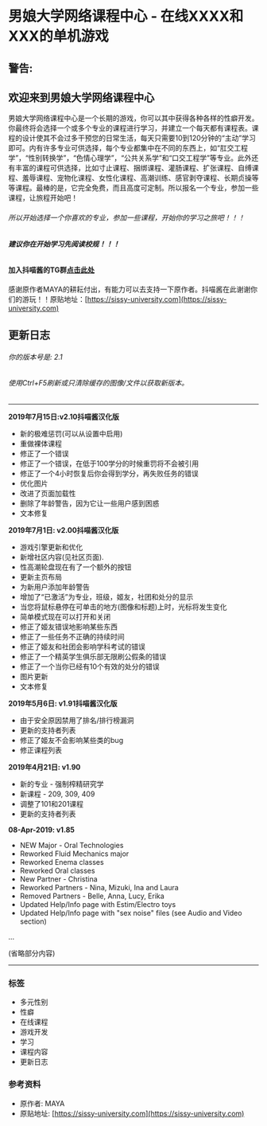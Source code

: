 # 男娘大学网络课程中心 - 在线XXXX和XXX的单机游戏

## 警告:

## 欢迎来到男娘大学网络课程中心

男娘大学网络课程中心是一个长期的游戏，你可以其中获得各种各样的性癖开发。你最终将会选择一个或多个专业的课程进行学习，并建立一个每天都有课程表。课程的设计使其不会过多干预您的日常生活，每天只需要10到120分钟的“主动”学习即可。内有许多专业可供选择，每个专业都集中在不同的东西上，如“肛交工程学”，“性别转换学”，“色情心理学”，“公共关系学”和“口交工程学”等专业。此外还有丰富的课程可供选择，比如寸止课程、捆绑课程、灌肠课程、扩张课程、自缚课程、羞辱课程、宠物化课程、女性化课程、高潮训练、感官剥夺课程、长期贞操等等课程。最棒的是，它完全免费，而且高度可定制。所以报名一个专业，参加一些课程，让旅程开始吧！

###### 所以开始选择一个你喜欢的专业，参加一些课程，开始你的学习之旅吧！！！

###### ***建议你在开始学习先阅读校规！！！***

#### 加入抖喵酱的TG群[点击此处](https://t.me/joinchat/KgaxIBaBZzMvhZtoHuOe_g)

感谢原作者MAYA的耕耘付出，有能力可以去支持一下原作者。抖喵酱在此谢谢你们的游玩！！原贴地址：[https://sissy-university.com](https://sissy-university.com)

## 更新日志

###### 你的版本号是: 2.1

###### 使用Ctrl+F5刷新或只清除缓存的图像/文件以获取新版本。

---

**2019年7月15日:v2.10抖喵酱汉化版**  
- 新的极难惩罚(可以从设置中启用)  
- 重做裸体课程  
- 修正了一个错误  
- 修正了一个错误，在低于100学分的时候重罚将不会被引用  
- 修正了一个4小时恢复后你会得到学分，再失败任务的错误  
- 优化图片  
- 改进了页面加载性  
- 删除了年龄警告，因为它让一些用户感到困惑  
- 文本修复  

**2019年7月1日: v2.00抖喵酱汉化版**  
- 游戏引擎更新和优化  
- 新增社区内容(见社区页面).  
- 性高潮轮盘现在有了一个额外的按钮  
- 更新主页布局  
- 为新用户添加年龄警告  
- 增加了“已激活”为专业，班级，姬友，社团和处分的显示  
- 当您将鼠标悬停在可单击的地方(图像和标题)上时，光标将发生变化  
- 简单模式现在可以打开和关闭  
- 修正了姬友错误地影响某些东西  
- 修正了一些任务不正确的持续时间  
- 修正了姬友和社团会影响学科考试的错误  
- 修正了一个精英学生俱乐部无限刷公假条的错误  
- 修正了一个当你已经有10个有效的处分的错误  
- 图片更新  
- 文本修复  

**2019年5月6日: v1.91抖喵酱汉化版**  
- 由于安全原因禁用了排名/排行榜漏洞  
- 更新的支持者列表  
- 修正了姬友不会影响某些类的bug  
- 修正课程列表  

**2019年4月21日: v1.90**  
- 新的专业 - 强制榨精研究学  
- 新课程 - 209, 309, 409  
- 调整了101和201课程  
- 更新的支持者列表  

**08-Apr-2019: v1.85**  
- NEW Major - Oral Technologies  
- Reworked Fluid Mechanics major  
- Reworked Enema classes  
- Reworked Oral classes  
- New Partner - Christina  
- Reworked Partners - Nina, Mizuki, Ina and Laura  
- Removed Partners - Belle, Anna, Lucy, Erika  
- Updated Help/Info page with Estim/Electro toys  
- Updated Help/Info page with "sex noise" files (see Audio and Video section)  

...

(省略部分内容)

---

### 标签
- 多元性别
- 性癖
- 在线课程
- 游戏开发
- 学习
- 课程内容
- 更新日志

### 参考资料
- 原作者: MAYA
- 原贴地址: [https://sissy-university.com](https://sissy-university.com)